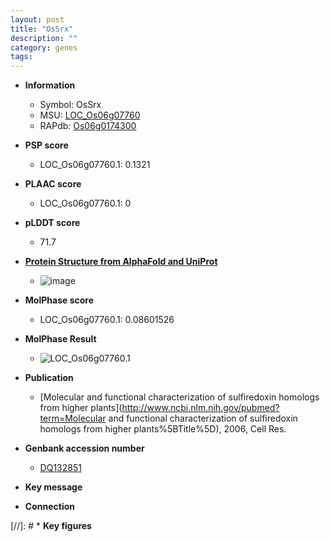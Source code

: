 ```yaml
---
layout: post
title: "OsSrx"
description: ""
category: genes
tags: 
---
```


* **Information**  
    + Symbol: OsSrx  
    + MSU: [LOC_Os06g07760](http://rice.plantbiology.msu.edu/cgi-bin/ORF_infopage.cgi?orf=LOC_Os06g07760)  
    + RAPdb: [Os06g0174300](http://rapdb.dna.affrc.go.jp/viewer/gbrowse_details/irgsp1?name=Os06g0174300)  

* **PSP score**  
    + LOC_Os06g07760.1: 0.1321 

* **PLAAC score**  
    + LOC_Os06g07760.1: 0 

* **pLDDT score**
    + 71.7

* **[Protein Structure from AlphaFold and UniProt](https://www.uniprot.org/uniprotkb/Q45GC6/entry#structure)**
    + ![image](https://ricepsp.github.io/images/Q4/AF-Q45GC6-F1.png)

* **MolPhase score**
    + LOC_Os06g07760.1: 0.08601526

* **MolPhase Result**
    + ![LOC_Os06g07760.1](https://304243504.github.io/Pictures/LOC_Os06g/LOC_Os06g07760.1.png)

* **Publication**  
    + [Molecular and functional characterization of sulfiredoxin homologs from higher plants](http://www.ncbi.nlm.nih.gov/pubmed?term=Molecular and functional characterization of sulfiredoxin homologs from higher plants%5BTitle%5D), 2006, Cell Res.

* **Genbank accession number**  
    + [DQ132851](http://www.ncbi.nlm.nih.gov/nuccore/DQ132851)

* **Key message**  

* **Connection**  

[//]: # * **Key figures**  



